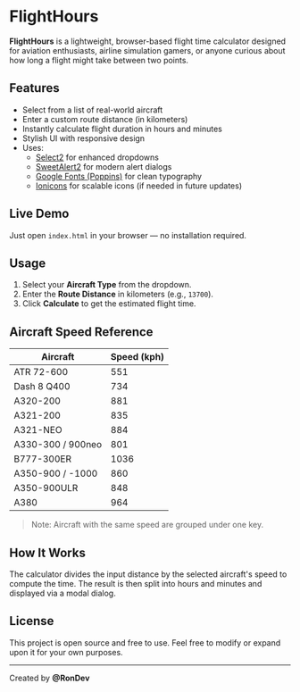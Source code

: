# FlightHours

**FlightHours** is a lightweight, browser-based flight time calculator designed for aviation enthusiasts, airline simulation gamers, or anyone curious about how long a flight might take between two points.

## Features

- Select from a list of real-world aircraft
- Enter a custom route distance (in kilometers)
- Instantly calculate flight duration in hours and minutes
- Stylish UI with responsive design
- Uses:
  - [Select2](https://select2.org/) for enhanced dropdowns
  - [SweetAlert2](https://sweetalert2.github.io/) for modern alert dialogs
  - [Google Fonts (Poppins)](https://fonts.google.com/specimen/Poppins) for clean typography
  - [Ionicons](https://ionic.io/ionicons) for scalable icons (if needed in future updates)

## Live Demo

Just open `index.html` in your browser — no installation required.

## Usage

1. Select your **Aircraft Type** from the dropdown.
2. Enter the **Route Distance** in kilometers (e.g., `13700`).
3. Click **Calculate** to get the estimated flight time.

## Aircraft Speed Reference

| Aircraft             | Speed (kph) |
|----------------------|-------------|
| ATR 72-600           | 551         |
| Dash 8 Q400          | 734         |
| A320-200             | 881         |
| A321-200             | 835         |
| A321-NEO             | 884         |
| A330-300 / 900neo    | 801         |
| B777-300ER           | 1036        |
| A350-900 / -1000     | 860         |
| A350-900ULR          | 848         |
| A380                 | 964         |

> Note: Aircraft with the same speed are grouped under one key.

## How It Works

The calculator divides the input distance by the selected aircraft's speed to compute the time. The result is then split into hours and minutes and displayed via a modal dialog.

## License

This project is open source and free to use. Feel free to modify or expand upon it for your own purposes.

---

Created by **@RonDev**
